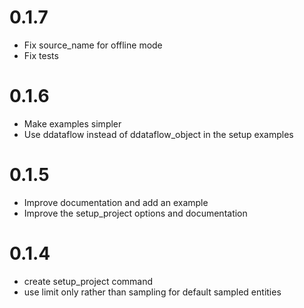 
# 0.1.7
- Fix source_name for offline mode
- Fix tests
# 0.1.6
- Make examples simpler
- Use ddataflow instead of ddataflow_object in the setup examples
# 0.1.5
- Improve documentation and add an example
- Improve the setup_project options and documentation
# 0.1.4
 - create setup_project command
 - use limit only rather than sampling for default sampled entities